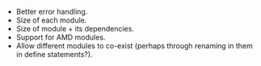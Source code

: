 - Better error handling.
- Size of each module.
- Size of module + its dependencies.
- Support for AMD modules.
- Allow different modules to co-exist (perhaps through renaming in them in define statements?).